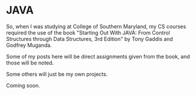 # JAVA

So, when I was studying at College of Southern Maryland, my CS courses required the use of the book "Starting Out With JAVA: From Control Structures through Data Structures, 3rd Edition" by Tony Gaddis and Godfrey Muganda.

Some of my posts here will be direct assignments given from the book, and those will be noted. 

Some others will just be my own projects. 

Coming soon.

